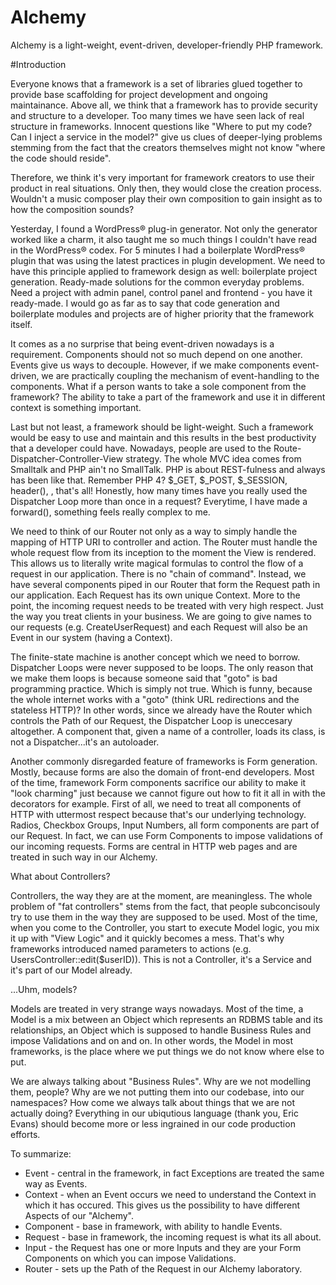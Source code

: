 # Alchemy

Alchemy is a light-weight, event-driven, developer-friendly PHP framework.

#Introduction

Everyone knows that a framework is a set of libraries glued together to provide base scaffolding for project development and ongoing maintainance. Above all, we think that a framework has to provide security and structure to a developer. Too many times we have seen lack of real structure in frameworks. Innocent questions like "Where to put my code? Can I inject a service in the model?" give us clues of deeper-lying problems stemming from the fact that the creators themselves might not know "where the code should reside".

Therefore, we think it's very important for framework creators to use their product in real situations. Only then, they would close the creation process. Wouldn't a music composer play their own composition to gain insight as to how the composition sounds?

Yesterday, I found a WordPress® plug-in generator. Not only the generator worked like a charm, it also taught me so much things I couldn't have read in the WordPress® codex. For 5 minutes I had a boilerplate WordPress® plugin that was using the latest practices in plugin development. We need to have this principle applied to framework design as well: boilerplate project generation. Ready-made solutions for the common everyday problems. Need a project with admin panel, control panel and frontend - you have it ready-made. I would go as far as to say that code generation and boilerplate modules and projects are of higher priority that the framework itself.

It comes as a no surprise that being event-driven nowadays is a requirement. Components should not so much depend on one another. Events give us ways to decouple. However, if we make components event-driven, we are practically coupling the mechanism of event-handling to the components. What if a person wants to take a sole component from the framework? The ability to take a part of the framework and use it in different context is something important.

Last but not least, a framework should be light-weight. Such a framework would be easy to use and maintain and this results in the best productivity that a developer could have. Nowadays, people are used to the Route-Dispatcher-Controller-View strategy. The whole MVC idea comes from Smalltalk and PHP ain't no SmallTalk. PHP is about REST-fulness and always has been like that. Remember PHP 4? $_GET, $_POST, $_SESSION, header(), <?php echo ''; ?>, that's all! Honestly, how many times have you really used the Dispatcher Loop more than once in a request? Everytime, I have made a forward(), something feels really complex to me. 

We need to think of our Router not only as a way to simply handle the mapping of HTTP URI to controller and action. The Router must handle the whole request flow from its inception to the moment the View is rendered. This allows us to literally write magical formulas to control the flow of a request in our application. There is no "chain of command". Instead, we have several components piped in our Router that form the Request path in our application. Each Request has its own unique Context. More to the point, the incoming request needs to be treated with very high respect. Just the way you treat clients in your business. We are going to give names to our requests (e.g. CreateUserRequest) and each Request will also be an Event in our system (having a Context). 

The finite-state machine is another concept which we need to borrow. Dispatcher Loops were never supposed to be loops. The only reason that we make them loops is because someone said that "goto" is bad programming practice. Which is simply not true. Which is funny, because the whole internet works with a "goto" (think URL redirections and the stateless HTTP)? In other words, since we already have the Router which controls the Path of our Request, the Dispatcher Loop is uneccesary altogether. A component that, given a name of a controller, loads its class, is not a Dispatcher...it's an autoloader.

Another commonly disregarded feature of frameworks is Form generation. Mostly, because forms are also the domain of front-end developers. Most of the time, framework Form components sacrifice our ability to make it "look charming" just because we cannot figure out how to fit it all in with the decorators for example. First of all, we need to treat all components of HTTP with uttermost respect because that's our underlying technology. Radios, Checkbox Groups, Input Numbers, all form components are part of our Request. In fact, we can use Form Components to impose validations of our incoming requests. Forms are central in HTTP web pages and are treated in such way in our Alchemy.

What about Controllers?

Controllers, the way they are at the moment, are meaningless. The whole problem of "fat controllers" stems from the fact, that people subconcisouly try to use them in the way they are supposed to be used. Most of the time, when you come to the Controller, you start to execute Model logic, you mix it up with "View Logic" and it quickly becomes a mess. That's why frameworks introduced named parameters to actions (e.g. UsersController::edit($userID)). This is not a Controller, it's a Service and it's part of our Model already.

...Uhm, models?

Models are treated in very strange ways nowadays. Most of the time, a Model is a mix between an Object which represents an RDBMS table and its relationships, an Object which is supposed to handle Business Rules and impose Validations and on and on. In other words, the Model in most frameworks, is the place where we put things we do not know where else to put.

We are always talking about "Business Rules". Why are we not modelling them, people? Why are we not putting them into our codebase, into our namespaces? How come we always talk about things that we are not actually doing? Everything in our ubiqutious language (thank you, Eric Evans) should become more or less ingrained in our code production efforts.

To summarize:
- Event - central in the framework, in fact Exceptions are treated the same way as Events.
- Context - when an Event occurs we need to understand the Context in which it has occured. This gives us the possibility to have different Aspects of our "Alchemy".
- Component - base in framework, with ability to handle Events.
- Request - base in framework, the incoming request is what its all about.
- Input - the Request has one or more Inputs and they are your Form Components on which you can impose Validations.
- Router - sets up the Path of the Request in our Alchemy laboratory.
